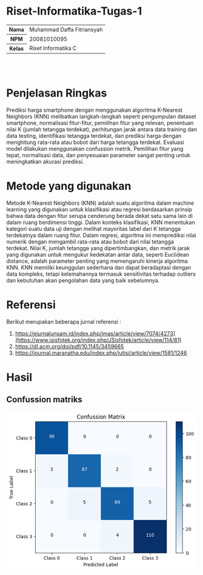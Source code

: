 # Riset-Informatika-Tugas-1
<table>
  <tr>
    <th>Nama</th>
    <td>Muhammad Daffa Fitriansyah</td>
  </tr>
  <tr>
    <th>NPM</th>
    <td>20081010095</td>
  </tr>
  <tr>
    <th>Kelas</th>
    <td>Riset Informatika C</td>
  </tr>
</table><br><br>

# Penjelasan Ringkas 
Prediksi harga smartphone dengan menggunakan algoritma K-Nearest Neighbors (KNN) melibatkan langkah-langkah seperti pengumpulan dataset smartphone, normalisasi fitur-fitur, pemilihan fitur yang relevan, penentuan nilai K (jumlah tetangga terdekat), perhitungan jarak antara data training dan data testing, identifikasi tetangga terdekat, dan prediksi harga dengan menghitung rata-rata atau bobot dari harga tetangga terdekat. Evaluasi model dilakukan menggunakan confussion metrik. Pemilihan fitur yang tepat, normalisasi data, dan penyesuaian parameter sangat penting untuk meningkatkan akurasi prediksi.
# Metode yang digunakan
Metode K-Nearest Neighbors (KNN) adalah suatu algoritma dalam machine learning yang digunakan untuk klasifikasi atau regresi berdasarkan prinsip bahwa data dengan fitur serupa cenderung berada dekat satu sama lain di dalam ruang berdimensi tinggi. Dalam konteks klasifikasi, KNN menentukan kategori suatu data uji dengan melihat mayoritas label dari K tetangga terdekatnya dalam ruang fitur. Dalam regresi, algoritma ini memprediksi nilai numerik dengan mengambil rata-rata atau bobot dari nilai tetangga terdekat. Nilai K, jumlah tetangga yang dipertimbangkan, dan metrik jarak yang digunakan untuk mengukur kedekatan antar data, seperti Euclidean distance, adalah parameter penting yang memengaruhi kinerja algoritma KNN. KNN memiliki keunggulan sederhana dan dapat beradaptasi dengan data kompleks, tetapi kelemahannya termasuk sensitivitas terhadap outliers dan kebutuhan akan pengolahan data yang baik sebelumnya.
# Referensi
Berikut merupakan beberapa jurnal referensi :
1. https://ejurnalunsam.id/index.php/jmas/article/view/7074/4273](https://www.jsisfotek.org/index.php/JSisfotek/article/view/114/81)
2. https://dl.acm.org/doi/pdf/10.1145/3459665
3. https://journal.maranatha.edu/index.php/jutisi/article/view/1581/1246
# Hasil
<h2>Confussion matriks</h2>
<img src="https://github.com/daledaley/Riset-Informatika-Tugas-1/blob/main/Image/Confussion%20Matriks.png">
